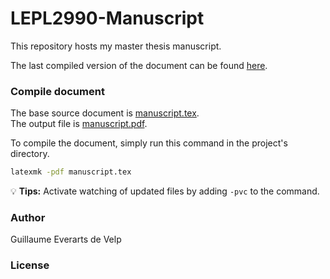 # LEPL2990-Manuscript
This repository hosts my master thesis manuscript.

The last compiled version of the document can be found [here](https://github.com/geverartsdev/LEPL2990-Manuscript/blob/master/manuscript.pdf).

### Compile document
The base source document is [manuscript.tex](https://github.com/geverartsdev/LEPL2990-Manuscript/blob/master/manuscript.tex).  
The output file is [manuscript.pdf](https://github.com/geverartsdev/LEPL2990-Manuscript/blob/master/manuscript.pdf).


To compile the document, simply run this command in the project's directory.
```bash
latexmk -pdf manuscript.tex
```

:bulb: **Tips:** Activate watching of updated files by adding `-pvc` to the command.

### Author
Guillaume Everarts de Velp

### License
